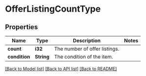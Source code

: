 # OfferListingCountType

## Properties

Name | Type | Description | Notes
------------ | ------------- | ------------- | -------------
**count** | **i32** | The number of offer listings. | 
**condition** | **String** | The condition of the item. | 

[[Back to Model list]](../README.md#documentation-for-models) [[Back to API list]](../README.md#documentation-for-api-endpoints) [[Back to README]](../README.md)


